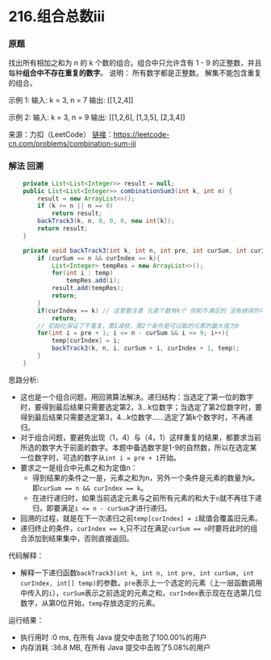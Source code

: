# 216.组合总数iii

### 原题
找出所有相加之和为 n 的 k 个数的组合。组合中只允许含有 1 - 9 的正整数，并且每种**组合中不存在重复的数字**。
说明：
所有数字都是正整数。
解集不能包含重复的组合。

示例 1:
输入: k = 3, n = 7
输出: [[1,2,4]]

示例 2:
输入: k = 3, n = 9
输出: [[1,2,6], [1,3,5], [2,3,4]]

来源：力扣（LeetCode）
[链接](https://leetcode-cn.com/problems/combination-sum-iii)：https://leetcode-cn.com/problems/combination-sum-iii

### 解法 回溯

```java
	private List<List<Integer>> result = null;
    public List<List<Integer>> combinationSum3(int k, int n) {
        result = new ArrayList<>();
        if (k >= n || n == 0)
            return result;
        backTrack3(k, n, 0, 0, 0, new int[k]);
        return result;
    }

    private void backTrack3(int k, int n, int pre, int curSum, int curIndex, int[] temp) {
        if (curSum == n && curIndex == k){
            List<Integer> tempRes = new ArrayList<>();
            for(int i : temp)
                tempRes.add(i);
            result.add(tempRes);
            return;
        }
        if(curIndex == k) // 这里要注意 元素个数有k个 但和不满足的 没有继续的可能
            return;
        // 初始化保证了不重复，第1减枝，第2个条件是可以取的元素的最大值为9
        for(int i = pre + 1; i <= n - curSum && i <= 9; i++){
            temp[curIndex] = i;
            backTrack3(k, n, i, curSum + i, curIndex + 1, temp);
        }
    }
```

思路分析:

* 这也是一个组合问题，用回溯算法解决。递归结构：当选定了第一位的数字时，要得到最后结果只需要选定第2，3...k位数字；当选定了第2位数字时，要得到最后结果只需要选定第3，4...k位数字......选定了第k个数字时，不再递归。
* 对于组合问题，要避免出现（1，4）与（4，1）这样重复的结果，都要求当前所选的数字大于前面的数字。本题中备选数字是1-9的自然数，所以在选定某一位数字时，可选的数字从`int i = pre + 1`开始。
* 要求之一是组合中元素之和为定值n：
    * 得到结果的条件之一是，元素之和为n，另外一个条件是元素的数量为k。即`curSum == n && curIndex == k`。
    * 在进行递归时，如果当前选定元素与之前所有元素的和大于`n`就不再往下递归，即要满足`i <= n - curSum`才进行递归。
* 回溯的过程，就是在下一次递归之前`temp[curIndex] = i`赋值会覆盖旧元素。
* 递归终止的条件，`curIndex == k`,只不过在满足`curSum == n`时要将此时的组合添加到结果集中，否则直接返回。

代码解释：

* 解释一下递归函数`backTrack3(int k, int n, int pre, int curSum, int curIndex, int[] temp)`的参数。`pre`表示上一个选定的元素（上一层函数调用中传入的`i`），`curSum`表示之前选定的元素之和，`curIndex`表示现在在选第几位数字，从第0位开始，`temp`存放选定的元素。

运行结果：

 * 执行用时 :0 ms, 在所有 Java 提交中击败了100.00%的用户
 * 内存消耗 :36.8 MB, 在所有 Java 提交中击败了5.08%的用户